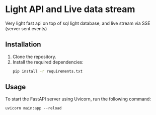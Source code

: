 # Light API and Live data stream

Very light fast api on top of sql light database, and live stream via SSE (server sent events)

## Installation

1. Clone the repository.
2. Install the required dependencies:
    ```bash
    pip install -r requirements.txt
    ```

## Usage

To start the FastAPI server using Uvicorn, run the following command:
```
uvicorn main:app --reload
```